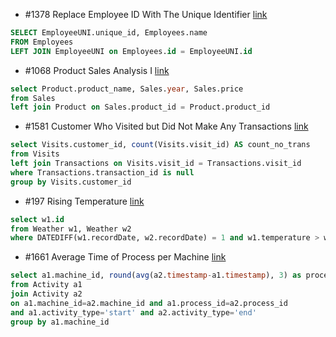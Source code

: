 - #1378 Replace Employee ID With The Unique Identifier [link](https://leetcode.com/problems/replace-employee-id-with-the-unique-identifier/description/?envType=study-plan-v2&envId=top-sql-50)
```sql
SELECT EmployeeUNI.unique_id, Employees.name
FROM Employees
LEFT JOIN EmployeeUNI on Employees.id = EmployeeUNI.id
```


- #1068 Product Sales Analysis I [link](https://leetcode.com/problems/product-sales-analysis-i/description/?envType=study-plan-v2&envId=top-sql-50)
```sql
select Product.product_name, Sales.year, Sales.price
from Sales
left join Product on Sales.product_id = Product.product_id
```


- #1581 Customer Who Visited but Did Not Make Any Transactions [link](https://leetcode.com/problems/customer-who-visited-but-did-not-make-any-transactions/description/?envType=study-plan-v2&envId=top-sql-50)
```sql
select Visits.customer_id, count(Visits.visit_id) AS count_no_trans 
from Visits
left join Transactions on Visits.visit_id = Transactions.visit_id
where Transactions.transaction_id is null
group by Visits.customer_id
```


- #197 Rising Temperature [link](https://leetcode.com/problems/rising-temperature/description/?envType=study-plan-v2&envId=top-sql-50)
```sql
select w1.id
from Weather w1, Weather w2
where DATEDIFF(w1.recordDate, w2.recordDate) = 1 and w1.temperature > w2.temperature;
```


- #1661 Average Time of Process per Machine [link](https://leetcode.com/problems/average-time-of-process-per-machine/description/?envType=study-plan-v2&envId=top-sql-50)
```sql
select a1.machine_id, round(avg(a2.timestamp-a1.timestamp), 3) as processing_time 
from Activity a1
join Activity a2 
on a1.machine_id=a2.machine_id and a1.process_id=a2.process_id
and a1.activity_type='start' and a2.activity_type='end'
group by a1.machine_id
```




